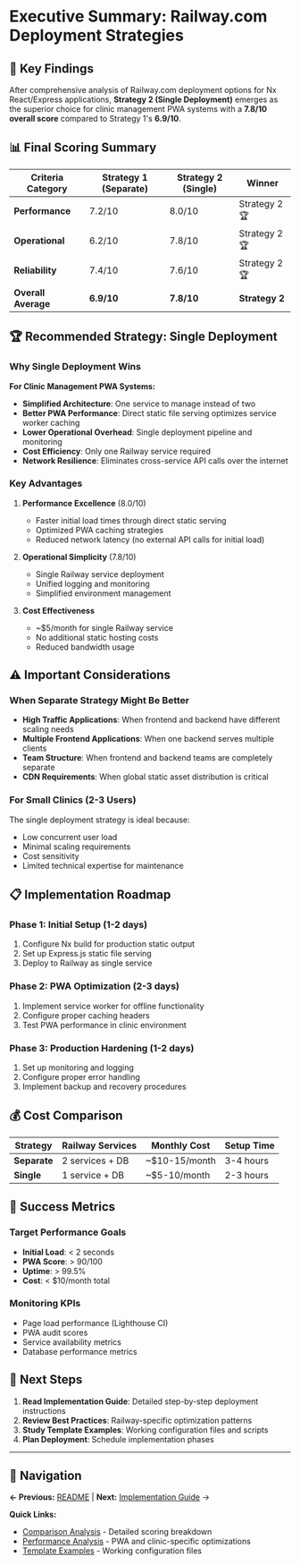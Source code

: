 # Executive Summary: Railway.com Deployment Strategies

## 🎯 Key Findings

After comprehensive analysis of Railway.com deployment options for Nx React/Express applications, **Strategy 2 (Single Deployment)** emerges as the superior choice for clinic management PWA systems with a **7.8/10 overall score** compared to Strategy 1's **6.9/10**.

## 📊 Final Scoring Summary

| Criteria Category | Strategy 1 (Separate) | Strategy 2 (Single) | Winner |
|------------------|----------------------|---------------------|---------|
| **Performance** | 7.2/10 | 8.0/10 | Strategy 2 🏆 |
| **Operational** | 6.2/10 | 7.8/10 | Strategy 2 🏆 |
| **Reliability** | 7.4/10 | 7.6/10 | Strategy 2 🏆 |
| **Overall Average** | **6.9/10** | **7.8/10** | **Strategy 2** |

## 🏆 Recommended Strategy: Single Deployment

### Why Single Deployment Wins

**For Clinic Management PWA Systems:**
- **Simplified Architecture**: One service to manage instead of two
- **Better PWA Performance**: Direct static file serving optimizes service worker caching
- **Lower Operational Overhead**: Single deployment pipeline and monitoring
- **Cost Efficiency**: Only one Railway service required
- **Network Resilience**: Eliminates cross-service API calls over the internet

### Key Advantages

1. **Performance Excellence** (8.0/10)
   - Faster initial load times through direct static serving
   - Optimized PWA caching strategies
   - Reduced network latency (no external API calls for initial load)

2. **Operational Simplicity** (7.8/10)
   - Single Railway service deployment
   - Unified logging and monitoring
   - Simplified environment management

3. **Cost Effectiveness**
   - ~$5/month for single Railway service
   - No additional static hosting costs
   - Reduced bandwidth usage

## ⚠️ Important Considerations

### When Separate Strategy Might Be Better
- **High Traffic Applications**: When frontend and backend have different scaling needs
- **Multiple Frontend Applications**: When one backend serves multiple clients
- **Team Structure**: When frontend and backend teams are completely separate
- **CDN Requirements**: When global static asset distribution is critical

### For Small Clinics (2-3 Users)
The single deployment strategy is ideal because:
- Low concurrent user load
- Minimal scaling requirements
- Cost sensitivity
- Limited technical expertise for maintenance

## 📋 Implementation Roadmap

### Phase 1: Initial Setup (1-2 days)
1. Configure Nx build for production static output
2. Set up Express.js static file serving
3. Deploy to Railway as single service

### Phase 2: PWA Optimization (2-3 days)
1. Implement service worker for offline functionality
2. Configure proper caching headers
3. Test PWA performance in clinic environment

### Phase 3: Production Hardening (1-2 days)
1. Set up monitoring and logging
2. Configure proper error handling
3. Implement backup and recovery procedures

## 💰 Cost Comparison

| Strategy | Railway Services | Monthly Cost | Setup Time |
|----------|-----------------|--------------|------------|
| **Separate** | 2 services + DB | ~$10-15/month | 3-4 hours |
| **Single** | 1 service + DB | ~$5-10/month | 2-3 hours |

## 🎯 Success Metrics

### Target Performance Goals
- **Initial Load**: < 2 seconds
- **PWA Score**: > 90/100
- **Uptime**: > 99.5%
- **Cost**: < $10/month total

### Monitoring KPIs
- Page load performance (Lighthouse CI)
- PWA audit scores
- Service availability metrics
- Database performance metrics

## 🔗 Next Steps

1. **Read Implementation Guide**: Detailed step-by-step deployment instructions
2. **Review Best Practices**: Railway-specific optimization patterns
3. **Study Template Examples**: Working configuration files and scripts
4. **Plan Deployment**: Schedule implementation phases

---

## 🔗 Navigation

**← Previous:** [README](./README.md) | **Next:** [Implementation Guide](./implementation-guide.md) →

**Quick Links:**
- [Comparison Analysis](./comparison-analysis.md) - Detailed scoring breakdown
- [Performance Analysis](./performance-analysis.md) - PWA and clinic-specific optimizations
- [Template Examples](./template-examples.md) - Working configuration files